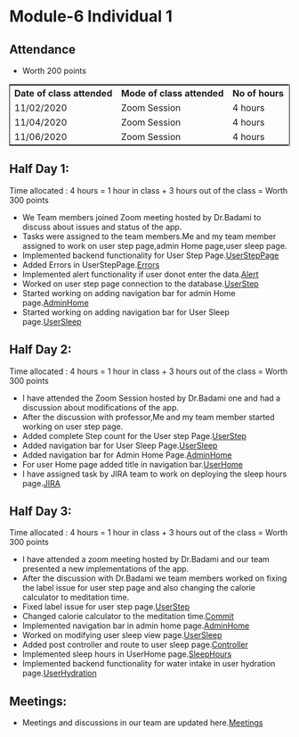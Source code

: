 # Module-6 Individual 1

## Attendance
- Worth 200 points

<table style="width:100%;border: 1px solid black;">
<tr>
<th>Date of class attended</th>	
<th>Mode of class attended</th>
<th>No of hours</th>
</tr>
<tr>
<td>11/02/2020</td>
<td>Zoom Session</td>
<td>4 hours</td>
</tr>
<tr>
<td>11/04/2020</td>
<td>Zoom Session</td>
<td> 4 hours</td>  
</tr>
<tr>
<td>11/06/2020</td>
<td>Zoom Session</td>
<td> 4 hours</td>  
</tr>
</table>

## Half Day 1:

Time allocated : 4 hours = 1 hour in class + 3 hours out of the class = Worth 300 points

- We Team members joined Zoom meeting hosted by Dr.Badami to discuss about issues and status of the app.
- Tasks were assigned to the team members.Me and my team member assigned to work on user step page,admin Home page,user sleep page.
- Implemented backend functionality for User Step Page.[UserStepPage](https://github.com/harishThadka/happyHealth/commit/72c614eefd6e452308b0259d9ee32ef5e7cd79b8)
- Added Errors in UserStepPage.[Errors](https://github.com/harishThadka/happyHealth/commit/cbe650a2ec22767a30708f2e4eaf8ccfb2700624)
- Implemented alert functionality if user donot enter the data.[Alert](https://github.com/harishThadka/happyHealth/commit/77db4c308252aebc1ffbe71539ce5b68907d84fc)
- Worked on user step page connection to the database.[UserStep](https://github.com/harishThadka/happyHealth/commit/a5a2f90b18369c8923b98abcd002a09294e19661)
- Started working on adding navigation bar for admin Home page.[AdminHome](https://github.com/harishThadka/happyHealth/commit/5f2f5cdfe651f93351e5ee5574d93237b1865d20)
- Started working on adding navigation bar for User Sleep page.[UserSleep](https://github.com/harishThadka/happyHealth/commit/5f2f5cdfe651f93351e5ee5574d93237b1865d20)

## Half Day 2:

Time allocated : 4 hours = 1 hour in class + 3 hours out of the class = Worth 300 points

- I have attended the Zoom Session hosted by Dr.Badami one and had a discussion about modifications of the app.
- After the discussion with professor,Me and my team member started working on user step page.
- Added complete Step count for the User step Page.[UserStep](https://github.com/harishThadka/happyHealth/commit/be4ec5bd3962890f286494b209114095e958a633)
- Added navigation bar for User Sleep Page.[UserSleep](https://github.com/harishThadka/happyHealth/commit/a285d6d291829256e8d7268ab3f6564d88a7f166)
- Added navigation bar for Admin Home Page.[AdminHome](https://github.com/harishThadka/happyHealth/commit/aa9f9a0323f2bb96a4f493c64c8caf56e9ac3cc6)
- For user Home page added title in navigation bar.[UserHome](https://github.com/harishThadka/happyHealth/commit/c4ab537d6b60100391b1c9b1b953b0750d435f0d)
- I have assigned task by JIRA team to work on deploying the sleep hours page.[JIRA](http://cs04.nwmissouri.edu/browse/FIT-347)

## Half Day 3:

Time allocated : 4 hours = 1 hour in class + 3 hours out of the class = Worth 300 points

- I have attended a zoom meeting hosted by Dr.Badami and our team presented a new implementations of the app.
- After the discussion with Dr.Badami we team members worked on fixing the label issue for user step page and also changing the calorie calculator to meditation time.
- Fixed label issue for user step page.[UserStep](https://github.com/harishThadka/happyHealth/commit/f82935867ee0ba797ae15807da34c409a552ce2a)
- Changed calorie calculator to the meditation time.[Commit](https://github.com/harishThadka/happyHealth/commit/381cea10bfc6a1f4da1cd4ce601641f43391d2ff)
- Implemented navigation bar in admin home page.[AdminHome](https://github.com/harishThadka/happyHealth/commit/dbc271415e6e4278bf54eaf375f4caf56bf48843)
- Worked on modifying user sleep view page.[UserSleep](https://github.com/harishThadka/happyHealth/commit/1663bc74a4bce2cb14157b8e3e3d4f6563dc7021)
- Added post controller and route to user sleep page.[Controller](https://github.com/harishThadka/happyHealth/commit/8a2990b825289d5f1f5eae2e738e98ee878ebed7)
- Implemented sleep hours in UserHome page.[SleepHours](https://github.com/harishThadka/happyHealth/commit/cd1fb2faee8b6e7da6a57bd18a6ab7354a635947)
- Implemented backend functionality for water intake in user hydration page.[UserHydration](https://github.com/harishThadka/happyHealth/commit/85411cd204e37ac06db6a72c4db64ca1f5ac8b6a)

## Meetings:
- Meetings and discussions in our team are updated here.[Meetings](https://github.com/annie0sc/gdp_health_app/blob/master/design-architecture/meeting.md)

